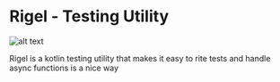 # Rigel - Testing Utility

![alt text](https://www.astronomytrek.com/wp-content/uploads/2016/02/rigel.jpg)

Rigel is a kotlin testing utility that makes it easy to rite tests and handle async functions is a nice way